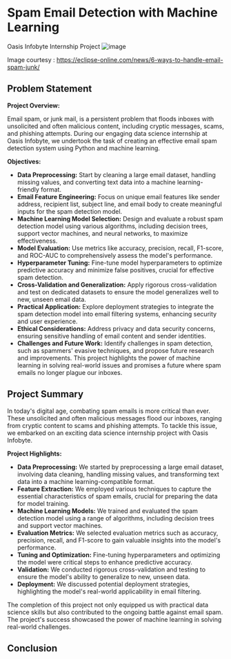 # Spam Email Detection with Machine Learning
Oasis Infobyte Internship Project
![image](https://github.com/Apurbaananya/oibsip_task4/assets/142817867/28de9f60-20ae-496a-bc21-81456e10e5fa)


Image courtesy : https://eclipse-online.com/news/6-ways-to-handle-email-spam-junk/

## Problem Statement

**Project Overview:**

Email spam, or junk mail, is a persistent problem that floods inboxes with unsolicited and often malicious content, including cryptic messages, scams, and phishing attempts. During our engaging data science internship at Oasis Infobyte, we undertook the task of creating an effective email spam detection system using Python and machine learning.

**Objectives:**

- **Data Preprocessing:** Start by cleaning a large email dataset, handling missing values, and converting text data into a machine learning-friendly format.
- **Email Feature Engineering:** Focus on unique email features like sender address, recipient list, subject line, and email body to create meaningful inputs for the spam detection model.
- **Machine Learning Model Selection:** Design and evaluate a robust spam detection model using various algorithms, including decision trees, support vector machines, and neural networks, to maximize effectiveness.
- **Model Evaluation:** Use metrics like accuracy, precision, recall, F1-score, and ROC-AUC to comprehensively assess the model's performance.
- **Hyperparameter Tuning:** Fine-tune model hyperparameters to optimize predictive accuracy and minimize false positives, crucial for effective spam detection.
- **Cross-Validation and Generalization:** Apply rigorous cross-validation and test on dedicated datasets to ensure the model generalizes well to new, unseen email data. 
- **Practical Application:** Explore deployment strategies to integrate the spam detection model into email filtering systems, enhancing security and user experience.
- **Ethical Considerations:** Address privacy and data security concerns, ensuring sensitive handling of email content and sender identities.
- **Challenges and Future Work:** Identify challenges in spam detection, such as spammers' evasive techniques, and propose future research and improvements.
This project highlights the power of machine learning in solving real-world issues and promises a future where spam emails no longer plague our inboxes.

## Project Summary
In today's digital age, combating spam emails is more critical than ever. These unsolicited and often malicious messages flood our inboxes, ranging from cryptic content to scams and phishing attempts. To tackle this issue, we embarked on an exciting data science internship project with Oasis Infobyte.

**Project Highlights:**

- **Data Preprocessing:** We started by preprocessing a large email dataset, involving data cleaning, handling missing values, and transforming text data into a machine learning-compatible format.
- **Feature Extraction:** We employed various techniques to capture the essential characteristics of spam emails, crucial for preparing the data for model training.
- **Machine Learning Models:** We trained and evaluated the spam detection model using a range of algorithms, including decision trees and support vector machines.
- **Evaluation Metrics:** We selected evaluation metrics such as accuracy, precision, recall, and F1-score to gain valuable insights into the model's performance.
- **Tuning and Optimization:** Fine-tuning hyperparameters and optimizing the model were critical steps to enhance predictive accuracy.
- **Validation:** We conducted rigorous cross-validation and testing to ensure the model's ability to generalize to new, unseen data.
- **Deployment:** We discussed potential deployment strategies, highlighting the model's real-world applicability in email filtering.

The completion of this project not only equipped us with practical data science skills but also contributed to the ongoing battle against email spam. The project's success showcased the power of machine learning in solving real-world challenges.

## Conclusion
